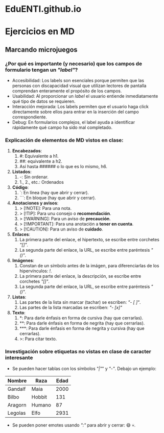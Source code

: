 # EduENTI.github.io

# Ejercicios en MD

## Marcando microjuegos

### ¿Por qué es importante (y necesario) que los campos de formulario tengan un *"label"*?

- Accesibilidad: Los labels son esenciales porque permiten que las personas con discapacidad visual que utilizan lectores de pantalla comprendan enteramente el propósito de los campos.
- Usabilidad: Al proporcionar un *label* el usuario entiende inmediatamente qué tipo de datos se requieren.
- Interacción mejorada: Los labels permiten que el usuario haga click directamente sobre ellos para entrar en la inserción del campo correspondiente.
- Debug: En formularios complejos, el label ayuda a identificar rápidamente qué campo ha sido mal completado.

### Explicación de elementos de MD vistos en clase:
1. **Encabezados**: 
    1. #: Equivalente a h1.
    2. ##: equivalente a h2.
    3. Así hasta ###### o lo que es lo mismo, h6.
2. **Listados**:
    1. -: Sin ordenar.
    2. 1., 2., etc.: Ordenados
3. **Código**:
    1. \`: En línea (hay que abrir y cerrar).
    2. \`\`\`: En bloque (hay que abrir y cerrar).
4. **Anotaciones y avisos**:
    1. \> [!NOTE]: Para una nota.
    2. \> [!TIP]: Para unu consejo o **recomendación**.
    3. \> [!WARNING]: Para un aviso de **precaución**.
    4. \> [!IMPORTANT]: Para una anotación a **tener en cuenta**.
    5. \> [!CAUTION]: Para un aviso de **cuidado**.
5. **Enlaces**:
    1. La primera parte del enlace, el hipertexto, se escribe entre corchetes *"[]"*.
    2. La segunda parte del enlace, la URL, se escribe entre paréntesis *"()"*.
6. **Imágenes**:
    1. Constan de un símbolo antes de la imágen, para diferenciarlas de los hipervínculos: *!*.
    2. La primera parte del enlace, la descripción, se escribe entre corchetes *"[]"*.
    3. La segunda parte del enlace, la URL, se escribe entre paréntesis *"()"*.
7. **Listas**:
    1. Las partes de la lista sin marcar (tachar) se escriben: *"- [ ]"*.
    2. Las partes de la lista marcadas se escriben: *"- [x]"*
8. **Texto**:
    1. *: Para darle énfasis en forma de cursiva (hay que cerrarlas).
    2. **: Para darle énfasis en forma de negrita (hay que cerrarlas).
    3. ***: Para darle énfasis en forma de negrita y cursiva (hay que cerrarlas).
    4. \>: Para citar texto.


### Investigación sobre etiquetas no vistas en clase de caracter **interesante**
- Se pueden hacer tablas con los símbolos *"|"*" y *"-"*. Debajo un ejemplo:

| Nombre  | Raza    | Edad |
|---------|---------|------|
| Gandalf | Maia    | 2000 |
| Bilbo   | Hobbit  | 131  |
| Aragorn | Humano  | 87   |
| Legolas | Elfo    | 2931 |


- Se pueden poner emotes usando *":"* para abrir y cerrar: :smile: :skull:.